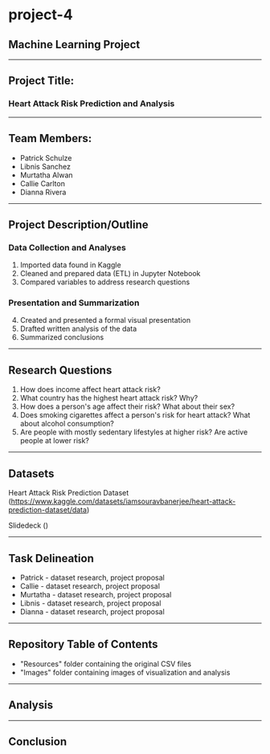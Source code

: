# project-4
## Machine Learning Project
-------------------------------------------------------------------------------

## Project Title:
### Heart Attack Risk Prediction and Analysis
-------------------------------------------------------------------------------

## Team Members:
* Patrick Schulze
* Libnis Sanchez
* Murtatha Alwan
* Callie Carlton
* Dianna Rivera

-------------------------------------------------------------------------------

## Project Description/Outline
### Data Collection and Analyses
1. Imported data found in Kaggle
2. Cleaned and prepared data (ETL) in Jupyter Notebook
3. Compared variables to address research questions

### Presentation and Summarization 
4. Created and presented a formal visual presentation
5. Drafted written analysis of the data
6. Summarized conclusions

-------------------------------------------------------------------------------

## Research Questions
1. How does income affect heart attack risk?
2. What country has the highest heart attack risk? Why?
3. How does a person's age affect their risk? What about their sex?
4. Does smoking cigarettes affect a person's risk for heart attack? What about alcohol consumption?
5. Are people with mostly sedentary lifestyles at higher risk? Are active people at lower risk?

-------------------------------------------------------------------------------

## Datasets
Heart Attack Risk Prediction Dataset
(https://www.kaggle.com/datasets/iamsouravbanerjee/heart-attack-prediction-dataset/data)

Slidedeck
()

-------------------------------------------------------------------------------

## Task Delineation
* Patrick - dataset research, project proposal
* Callie - dataset research, project proposal
* Murtatha - dataset research, project proposal
* Libnis - dataset research, project proposal
* Dianna - dataset research, project proposal

-------------------------------------------------------------------------------

## Repository Table of Contents
* "Resources" folder containing the original CSV files
* "Images" folder containing images of visualization and analysis

-------------------------------------------------------------------------------

## Analysis


-------------------------------------------------------------------------------

## Conclusion
